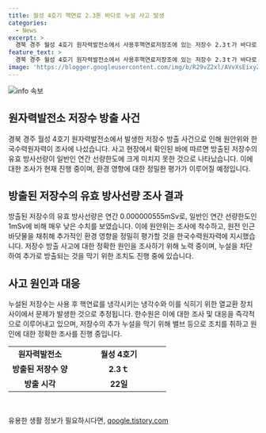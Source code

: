 ```yaml
---
title: 월성 4호기 핵연료 2.3톤 바다로 누설 사고 발생
categories:
  - News
excerpt: >
  경북 경주 월성 4호기 원자력발전소에서 사용후핵연료저장조에 있는 저장수 2.3ｔ가 바다로 방출됐으나 유효 방사선량은 일반인 연간 선량한도에 미치지 못함. 한수원은 누설을 차단하고 환경 영향을 평가한 결과, 유효선량 0.000000555mSv로 발표. 원안위에서 조사에 착수하고, 한수원에 환경 영향 정밀평가 지시.원안위 관계자는 누설 추정 원인을 조사 중이며, 월성 4호기는 가동중단 중.
feature_text: >
  경북 경주 월성 4호기 원자력발전소에서 사용후핵연료저장조에 있는 저장수 2.3ｔ가 바다로 방출됐으나 유효 방사선량은 일반인 연간 선량한도에 미치지 못함. 한수원은 누설을 차단하고 환경 영향을 평가한 결과, 유효선량 0.000000555mSv로 발표. 원안위에서 조사에 착수하고, 한수원에 환경 영향 정밀평가 지시.원안위 관계자는 누설 추정 원인을 조사 중이며, 월성 4호기는 가동중단 중.
image: 'https://blogger.googleusercontent.com/img/b/R29vZ2xl/AVvXsEixyZcFfHzMRdzZMjFBmAUKJYCLCGyLL1o632UiGVXcaFdKo_bkvkuCioo0uUKlGfBVcT3P84aROyZIXSBEx3Aw5nCQ3pTgDom1WDC4m8eifvWiAmWEEVb4x6G_l8C0QH225ldMjyaFvpxGEBGNO37VmDTDMHGhJPq73UglMfDca1-0aw/s1600/blogspot.png'
---
```


<p><img src="https://blogger.googleusercontent.com/img/b/R29vZ2xl/AVvXsEixyZcFfHzMRdzZMjFBmAUKJYCLCGyLL1o632UiGVXcaFdKo_bkvkuCioo0uUKlGfBVcT3P84aROyZIXSBEx3Aw5nCQ3pTgDom1WDC4m8eifvWiAmWEEVb4x6G_l8C0QH225ldMjyaFvpxGEBGNO37VmDTDMHGhJPq73UglMfDca1-0aw/s1600/blogspot.png" alt="info 속보" /></p>

<h2 data-ke-size="size26">원자력발전소 저장수 방출 사건</h2>

<p data-ke-size="size16">경북 경주 월성 4호기 원자력발전소에서 발생한 저장수 방출 사건으로 인해 원안위와 한국수력원자력이 조사에 나섰습니다. 사고 현장에서 확인된 바에 따르면 방출된 저장수의 유효 방사선량이 일반인 연간 선량한도에 크게 미치지 못한 것으로 나타났습니다. 이에 대한 조사가 현재 진행 중이며, 환경 영향에 대한 정밀한 평가가 이루어질 예정입니다.</p>

<h2 data-ke-size="size26">방출된 저장수의 유효 방사선량 조사 결과</h2>

<p data-ke-size="size16">방출된 저장수의 유효 방사선량은 연간 0.000000555mSv로, 일반인 연간 선량한도인 1mSv에 비해 매우 낮은 수치를 보였습니다. 이에 원안위는 조사에 착수하고, 원전 인근 바닷물을 채취해 추가적인 환경 영향을 정밀히 평가할 것을 한국수력원자력에 지시했습니다. 저장수 방출 사고에 대한 정확한 원인을 조사하기 위해 노력 중이며, 누설을 차단하여 추가로 방출되는 것을 막기 위한 조치도 진행 중에 있습니다.</p>

<h2 data-ke-size="size26">사고 원인과 대응</h2>

<p data-ke-size="size16">누설된 저장수는 사용 후 핵연료를 냉각시키는 냉각수와 이를 식히기 위한 열교환 장치 사이에서 문제가 발생한 것으로 추정됩니다. 한수원은 이에 대한 조사 및 대응을 즉각적으로 이루어내고 있으며, 저장수의 추가 누설을 막기 위해 밸브 등으로 조치를 취하고 원인에 대한 정확한 조사를 진행 중입니다.</p>

<table>
  <colgroup>
    <col width="40%" />
    <col width="60%" />
  </colgroup>
  <tbody>
    <tr>
      <td style="text-align: center; height: 17px;"><b>원자력발전소</b></td>
      <td style="text-align: center; height: 17px;"><b>월성 4호기</b></td>
    </tr>
    <tr>
      <td style="text-align: center; height: 17px;"><b>방출된 저장수 양</b></td>
      <td style="text-align: center; height: 17px;"><b>2.3ｔ</b></td>
    </tr>
    <tr>
      <td style="text-align: center; height: 17px;"><b>방출 시각</b></td>
      <td style="text-align: center; height: 17px;"><b>22일</b></td>
    </tr>
  </tbody>
</table>

<p data-ke-size="size16">&nbsp;</p>
유용한 생활 정보가 필요하시다면, <a href="https://qoogle.tistory.com" rel="dofollow">qoogle.tistory.com</a>


